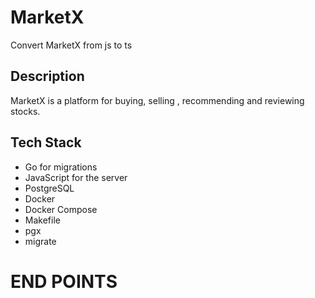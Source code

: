 # MarketX

Convert MarketX from js to ts

## Description

MarketX is a platform for buying, selling , recommending and reviewing stocks.

## Tech Stack

- Go for migrations
- JavaScript for the server
- PostgreSQL
- Docker
- Docker Compose
- Makefile
- pgx
- migrate

# END POINTS
